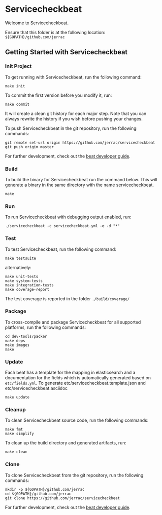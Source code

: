 # Servicecheckbeat

Welcome to Servicecheckbeat.

Ensure that this folder is at the following location:
`${GOPATH}/github.com/jerrac`

## Getting Started with Servicecheckbeat

### Init Project
To get running with Servicecheckbeat, run the following command:

```
make init
```

To commit the first version before you modify it, run:

```
make commit
```

It will create a clean git history for each major step. Note that you can always rewrite the history if you wish before pushing your changes.

To push Servicecheckbeat in the git repository, run the following commands:

```
git remote set-url origin https://github.com/jerrac/servicecheckbeat
git push origin master
```

For further development, check out the [beat developer guide](https://www.elastic.co/guide/en/beats/libbeat/current/new-beat.html).

### Build

To build the binary for Servicecheckbeat run the command below. This will generate a binary
in the same directory with the name servicecheckbeat.

```
make
```


### Run

To run Servicecheckbeat with debugging output enabled, run:

```
./servicecheckbeat -c servicecheckbeat.yml -e -d "*"
```


### Test

To test Servicecheckbeat, run the following command:

```
make testsuite
```

alternatively:
```
make unit-tests
make system-tests
make integration-tests
make coverage-report
```

The test coverage is reported in the folder `./build/coverage/`


### Package

To cross-compile and package Servicecheckbeat for all supported platforms, run the following commands:

```
cd dev-tools/packer
make deps
make images
make
```

### Update

Each beat has a template for the mapping in elasticsearch and a documentation for the fields
which is automatically generated based on `etc/fields.yml`.
To generate etc/servicecheckbeat.template.json and etc/servicecheckbeat.asciidoc

```
make update
```


### Cleanup

To clean  Servicecheckbeat source code, run the following commands:

```
make fmt
make simplify
```

To clean up the build directory and generated artifacts, run:

```
make clean
```


### Clone

To clone Servicecheckbeat from the git repository, run the following commands:

```
mkdir -p ${GOPATH}/github.com/jerrac
cd ${GOPATH}/github.com/jerrac
git clone https://github.com/jerrac/servicecheckbeat
```


For further development, check out the [beat developer guide](https://www.elastic.co/guide/en/beats/libbeat/current/new-beat.html).
